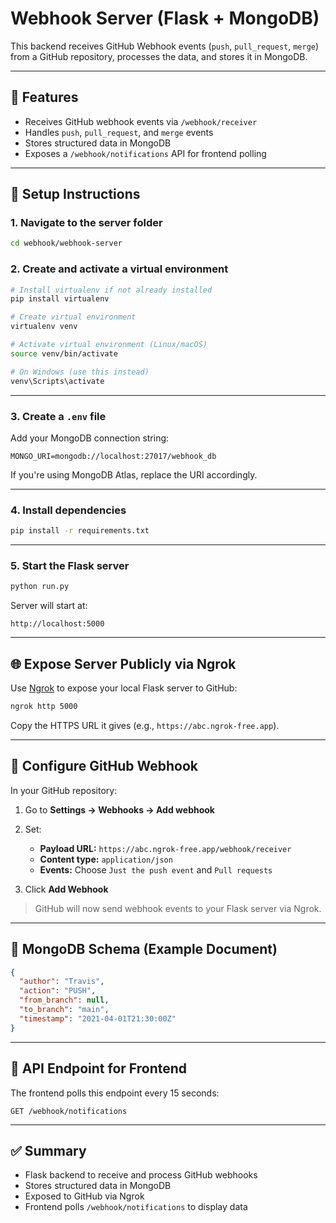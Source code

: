# Webhook Server (Flask + MongoDB)

This backend receives GitHub Webhook events (`push`, `pull_request`, `merge`) from a GitHub repository, processes the data, and stores it in MongoDB.

---

## 🚀 Features

- Receives GitHub webhook events via `/webhook/receiver`
- Handles `push`, `pull_request`, and `merge` events
- Stores structured data in MongoDB
- Exposes a `/webhook/notifications` API for frontend polling

---

## 🔧 Setup Instructions

### 1. Navigate to the server folder

```bash
cd webhook/webhook-server
```

### 2. Create and activate a virtual environment

```bash
# Install virtualenv if not already installed
pip install virtualenv

# Create virtual environment
virtualenv venv

# Activate virtual environment (Linux/macOS)
source venv/bin/activate

# On Windows (use this instead)
venv\Scripts\activate
```

---

### 3. Create a `.env` file

Add your MongoDB connection string:

```env
MONGO_URI=mongodb://localhost:27017/webhook_db
```

If you're using MongoDB Atlas, replace the URI accordingly.

---

### 4. Install dependencies

```bash
pip install -r requirements.txt
```

---

### 5. Start the Flask server

```bash
python run.py
```

Server will start at:

```
http://localhost:5000
```

---

## 🌐 Expose Server Publicly via Ngrok

Use [Ngrok](https://ngrok.com/) to expose your local Flask server to GitHub:

```bash
ngrok http 5000
```

Copy the HTTPS URL it gives (e.g., `https://abc.ngrok-free.app`).

---

## 🔁 Configure GitHub Webhook

In your GitHub repository:

1. Go to **Settings → Webhooks → Add webhook**
2. Set:

   * **Payload URL:** `https://abc.ngrok-free.app/webhook/receiver`
   * **Content type:** `application/json`
   * **Events:** Choose `Just the push event` and `Pull requests`
3. Click **Add Webhook**

> GitHub will now send webhook events to your Flask server via Ngrok.

---

## 🧾 MongoDB Schema (Example Document)

```json
{
  "author": "Travis",
  "action": "PUSH",
  "from_branch": null,
  "to_branch": "main",
  "timestamp": "2021-04-01T21:30:00Z"
}
```

---

## 📡 API Endpoint for Frontend

The frontend polls this endpoint every 15 seconds:

```http
GET /webhook/notifications
```

---

## ✅ Summary

* Flask backend to receive and process GitHub webhooks
* Stores structured data in MongoDB
* Exposed to GitHub via Ngrok
* Frontend polls `/webhook/notifications` to display data


